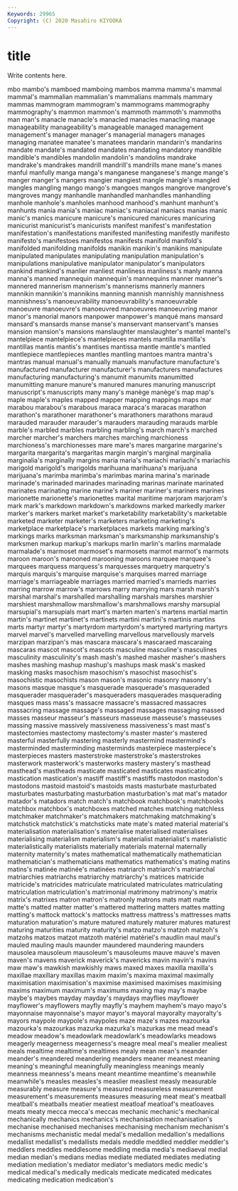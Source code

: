 ```yaml
---
Keywords: 29965
Copyright: (C) 2020 Masahiro KIYOOKA
---
```


# title

Write contents here.

mbo mambo's mamboed mamboing mambos mamma mamma's mammal
mammal's mammalian mammalian's mammalians mammals mammary mammas mammogram mammogram's mammograms
mammography mammography's mammon mammon's mammoth mammoth's mammoths man man's manacle
manacle's manacled manacles manacling manage manageability manageability's manageable managed management
management's manager manager's managerial managers manages managing manatee manatee's manatees
mandarin mandarin's mandarins mandate mandate's mandated mandates mandating mandatory mandible
mandible's mandibles mandolin mandolin's mandolins mandrake mandrake's mandrakes mandrill mandrill's
mandrills mane mane's manes manful manfully manga manga's manganese manganese's
mange mange's manger manger's mangers mangier mangiest mangle mangle's mangled
mangles mangling mango mango's mangoes mangos mangrove mangrove's mangroves mangy
manhandle manhandled manhandles manhandling manhole manhole's manholes manhood manhood's manhunt
manhunt's manhunts mania mania's maniac maniac's maniacal maniacs manias manic
manic's manics manicure manicure's manicured manicures manicuring manicurist manicurist's manicurists
manifest manifest's manifestation manifestation's manifestations manifested manifesting manifestly manifesto manifesto's
manifestoes manifestos manifests manifold manifold's manifolded manifolding manifolds manikin manikin's
manikins manipulate manipulated manipulates manipulating manipulation manipulation's manipulations manipulative manipulator
manipulator's manipulators mankind mankind's manlier manliest manliness manliness's manly manna
manna's manned mannequin mannequin's mannequins manner manner's mannered mannerism mannerism's
mannerisms mannerly manners mannikin mannikin's mannikins manning mannish mannishly mannishness
mannishness's manoeuvrability manoeuvrability's manoeuvrable manoeuvre manoeuvre's manoeuvred manoeuvres manoeuvring manor
manor's manorial manors manpower manpower's manqué mans mansard mansard's mansards
manse manse's manservant manservant's manses mansion mansion's mansions manslaughter manslaughter's
mantel mantel's mantelpiece mantelpiece's mantelpieces mantels mantilla mantilla's mantillas mantis
mantis's mantises mantissa mantle mantle's mantled mantlepiece mantlepieces mantles mantling
mantoes mantra mantra's mantras manual manual's manually manuals manufacture manufacture's
manufactured manufacturer manufacturer's manufacturers manufactures manufacturing manufacturing's manumit manumits manumitted
manumitting manure manure's manured manures manuring manuscript manuscript's manuscripts many
many's manège manège's map map's maple maple's maples mapped mapper
mapping mappings maps mar marabou marabou's marabous maraca maraca's maracas
marathon marathon's marathoner marathoner's marathoners marathons maraud marauded marauder marauder's
marauders marauding marauds marble marble's marbled marbles marbling marbling's march
march's marched marcher marcher's marchers marches marching marchioness marchioness's marchionesses
mare mare's mares margarine margarine's margarita margarita's margaritas margin margin's
marginal marginalia marginalia's marginally margins maria maria's mariachi mariachi's mariachis
marigold marigold's marigolds marihuana marihuana's marijuana marijuana's marimba marimba's marimbas
marina marina's marinade marinade's marinaded marinades marinading marinas marinate marinated
marinates marinating marine marine's mariner mariner's mariners marines marionette marionette's
marionettes marital maritime marjoram marjoram's mark mark's markdown markdown's markdowns
marked markedly marker marker's markers market market's marketability marketability's marketable
marketed marketer marketer's marketers marketing marketing's marketplace marketplace's marketplaces markets
marking marking's markings marks marksman marksman's marksmanship marksmanship's marksmen markup
markup's markups marlin marlin's marlins marmalade marmalade's marmoset marmoset's marmosets
marmot marmot's marmots maroon maroon's marooned marooning maroons marquee marquee's
marquees marquess marquess's marquesses marquetry marquetry's marquis marquis's marquise marquise's
marquises marred marriage marriage's marriageable marriages married married's marrieds marries
marring marrow marrow's marrows marry marrying mars marsh marsh's marshal
marshal's marshalled marshalling marshals marshes marshier marshiest marshmallow marshmallow's marshmallows
marshy marsupial marsupial's marsupials mart mart's marten marten's martens martial
martin martin's martinet martinet's martinets martini martini's martinis martins marts
martyr martyr's martyrdom martyrdom's martyred martyring martyrs marvel marvel's marvelled
marvelling marvellous marvellously marvels marzipan marzipan's mas mascara mascara's mascaraed
mascaraing mascaras mascot mascot's mascots masculine masculine's masculines masculinity masculinity's
mash mash's mashed masher masher's mashers mashes mashing mashup mashup's
mashups mask mask's masked masking masks masochism masochism's masochist masochist's
masochistic masochists mason mason's masonic masonry masonry's masons masque masque's
masquerade masquerade's masqueraded masquerader masquerader's masqueraders masquerades masquerading masques mass
mass's massacre massacre's massacred massacres massacring massage massage's massaged massages
massaging massed masses masseur masseur's masseurs masseuse masseuse's masseuses massing
massive massively massiveness massiveness's mast mast's mastectomies mastectomy mastectomy's master
master's mastered masterful masterfully mastering masterly mastermind mastermind's masterminded masterminding
masterminds masterpiece masterpiece's masterpieces masters masterstroke masterstroke's masterstrokes masterwork masterwork's
masterworks mastery mastery's masthead masthead's mastheads masticate masticated masticates masticating
mastication mastication's mastiff mastiff's mastiffs mastodon mastodon's mastodons mastoid mastoid's
mastoids masts masturbate masturbated masturbates masturbating masturbation masturbation's mat mat's
matador matador's matadors match match's matchbook matchbook's matchbooks matchbox matchbox's
matchboxes matched matches matching matchless matchmaker matchmaker's matchmakers matchmaking matchmaking's
matchstick matchstick's matchsticks mate mate's mated material material's materialisation materialisation's
materialise materialised materialises materialising materialism materialism's materialist materialist's materialistic materialistically
materialists materially materials maternal maternally maternity maternity's mates mathematical mathematically
mathematician mathematician's mathematicians mathematics mathematics's mating matins matins's matinée matinée's
matinées matriarch matriarch's matriarchal matriarchies matriarchs matriarchy matriarchy's matrices matricide
matricide's matricides matriculate matriculated matriculates matriculating matriculation matriculation's matrimonial matrimony
matrimony's matrix matrix's matrixes matron matron's matronly matrons mats matt
matte matte's matted matter matter's mattered mattering matters mattes matting
matting's mattock mattock's mattocks mattress mattress's mattresses matts maturation maturation's
mature matured maturely maturer matures maturest maturing maturities maturity maturity's
matzo matzo's matzoh matzoh's matzohs matzos matzot matzoth matériel matériel's
maudlin maul maul's mauled mauling mauls maunder maundered maundering maunders
mausolea mausoleum mausoleum's mausoleums mauve mauve's maven maven's mavens maverick
maverick's mavericks mavin mavin's mavins maw maw's mawkish mawkishly maws
maxed maxes maxilla maxilla's maxillae maxillary maxillas maxim maxim's maxima
maximal maximally maximisation maximisation's maximise maximised maximises maximising maxims maximum
maximum's maximums maxing may may's maybe maybe's maybes mayday mayday's
maydays mayflies mayflower mayflower's mayflowers mayfly mayfly's mayhem mayhem's mayo
mayo's mayonnaise mayonnaise's mayor mayor's mayoral mayoralty mayoralty's mayors maypole
maypole's maypoles maze maze's mazes mazourka mazourka's mazourkas mazurka mazurka's
mazurkas me mead mead's meadow meadow's meadowlark meadowlark's meadowlarks meadows
meagerly meagerness meagerness's meagre meal meal's mealier mealiest meals mealtime
mealtime's mealtimes mealy mean mean's meander meander's meandered meandering meanders
meaner meanest meaning meaning's meaningful meaningfully meaningless meanings meanly meanness
meanness's means meant meantime meantime's meanwhile meanwhile's measles measles's measlier
measliest measly measurable measurably measure measure's measured measureless measurement measurement's
measurements measures measuring meat meat's meatball meatball's meatballs meatier meatiest
meatloaf meatloaf's meatloaves meats meaty mecca mecca's meccas mechanic mechanic's
mechanical mechanically mechanics mechanics's mechanisation mechanisation's mechanise mechanised mechanises mechanising
mechanism mechanism's mechanisms mechanistic medal medal's medallion medallion's medallions medallist
medallist's medallists medals meddle meddled meddler meddler's meddlers meddles meddlesome
meddling media media's mediaeval medial median median's medians medias mediate
mediated mediates mediating mediation mediation's mediator mediator's mediators medic medic's
medical medical's medically medicals medicate medicated medicates medicating medication medication's
